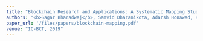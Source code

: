 ```yaml
---
title: "Blockchain Research and Applications: A Systematic Mapping Study"
authors: "<b>Sagar Bharadwaj</b>, Samvid Dharanikota, Adarsh Honawad, K Chandrasekaran"
paper_url: '/files/papers/blockchain-mapping.pdf'
venue: "IC-BCT, 2019"
---
```


